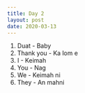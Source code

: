 ```yaml
---
title: Day 2
layout: post
date: 2020-03-13
---
```



1. Duat - Baby
2. Thank you - Ka lom e
3. I - Keimah
4. You - Nag
5. We - Keimah ni
6. They - An mahni
